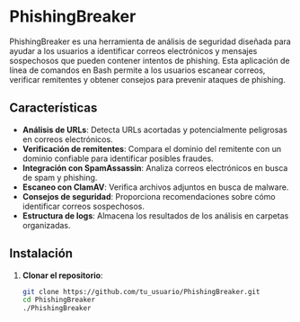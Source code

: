 # PhishingBreaker

PhishingBreaker es una herramienta de análisis de seguridad diseñada para ayudar a los usuarios a identificar correos electrónicos y mensajes sospechosos que pueden contener intentos de phishing. Esta aplicación de línea de comandos en Bash permite a los usuarios escanear correos, verificar remitentes y obtener consejos para prevenir ataques de phishing.

## Características

- **Análisis de URLs**: Detecta URLs acortadas y potencialmente peligrosas en correos electrónicos.
- **Verificación de remitentes**: Compara el dominio del remitente con un dominio confiable para identificar posibles fraudes.
- **Integración con SpamAssassin**: Analiza correos electrónicos en busca de spam y phishing.
- **Escaneo con ClamAV**: Verifica archivos adjuntos en busca de malware.
- **Consejos de seguridad**: Proporciona recomendaciones sobre cómo identificar correos sospechosos.
- **Estructura de logs**: Almacena los resultados de los análisis en carpetas organizadas.

## Instalación

1. **Clonar el repositorio**:
   ```bash
   git clone https://github.com/tu_usuario/PhishingBreaker.git
   cd PhishingBreaker
   ./PhishingBreaker
   ```